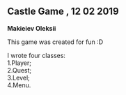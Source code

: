 Castle Game , 12 02 2019
-
**Makieiev Oleksii**

This game was created for fun :D

I wrote four classes:
<br/>1.Player;
<br/>2.Quest;
<br/>3.Level;
<br/>4.Menu.